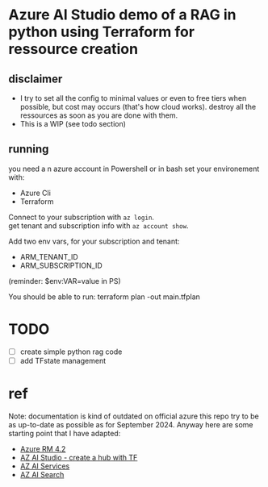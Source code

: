# Azure AI Studio demo of a RAG in python using Terraform for ressource creation

## disclaimer

- I try to set all the config to minimal values or even to free tiers when possible, but cost may occurs (that's how cloud works). destroy all the ressources as soon as you are done with them.
- This is a WIP (see todo section)

## running
you need a n azure account
in Powershell or in bash set your environement with:
- Azure Cli
- Terraform

Connect to your subscription with `az login`.  
get tenant and subscription info with `az account show`.

Add two env vars, for your subscription and tenant:
- ARM_TENANT_ID
- ARM_SUBSCRIPTION_ID

(reminder: $env:VAR=value in PS)

You should be able to run:
terraform plan -out main.tfplan

# TODO
- [ ] create simple python rag code
- [ ] add TFstate management 

# ref
Note: documentation is kind of outdated on official azure this repo try to be as up-to-date as possible as for September 2024. Anyway here are some starting point that I have adapted:
- [Azure RM 4.2](https://registry.terraform.io/providers/hashicorp/azurerm/latest/docs)
- [AZ AI Studio - create a hub with TF](https://learn.microsoft.com/en-us/azure/ai-studio/how-to/create-hub-terraform?tabs=azure-cli)
- [AZ AI Services](https://learn.microsoft.com/en-us/azure/ai-services/create-account-terraform?tabs=azure-cli)
- [AZ AI Search](https://learn.microsoft.com/en-us/azure/search/search-get-started-terraform)
